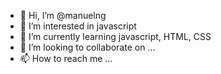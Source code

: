 - 👋 Hi, I’m @manuelng
- 👀 I’m interested in javascript
- 🌱 I’m currently learning javascript, HTML, CSS
- 💞️ I’m looking to collaborate on ...
- 📫 How to reach me ...

<!---
manuelng/manuelng is a ✨ special ✨ repository because its `README.md` (this file) appears on your GitHub profile.
You can click the Preview link to take a look at your changes.
--->
